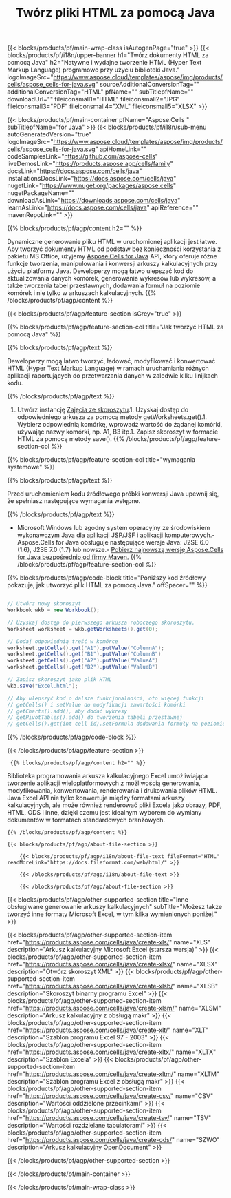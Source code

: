 ﻿---
title: Twórz pliki HTML za pomocą Java 
url: /pl/java/create-html/ 
description: Java Przykładowy kod do generowania dokumentów HTML. Użyj tego kodu do tworzenia plików HTML w aplikacji komputerowej lub internetowej opartej na Java.
---
{{< blocks/products/pf/main-wrap-class isAutogenPage="true" >}}
{{< blocks/products/pf/i18n/upper-banner h1="Twórz dokumenty HTML za pomocą Java" h2="Natywne i wydajne tworzenie HTML (Hyper Text Markup Language) programowo przy użyciu biblioteki Java." logoImageSrc="https://www.aspose.cloud/templates/aspose/img/products/cells/aspose_cells-for-java.svg" sourceAdditionalConversionTag="" additionalConversionTag="HTML" pfName="" subTitlepfName="" downloadUrl="" fileiconsmall1="HTML" fileiconsmall2="JPG" fileiconsmall3="PDF" fileiconsmall4="XML" fileiconsmall5="XLSX" >}}

{{< blocks/products/pf/main-container pfName="Aspose.Cells " subTitlepfName="for Java" >}}
{{< blocks/products/pf/i18n/sub-menu autoGeneratedVersion="true" logoImageSrc="https://www.aspose.cloud/templates/aspose/img/products/cells/aspose_cells-for-java.svg" apiHomeLink="" codeSamplesLink="https://github.com/aspose-cells" liveDemosLink="https://products.aspose.app/cells/family" docsLink="https://docs.aspose.com/cells/java" installationsDocsLink="https://docs.aspose.com/cells/java" nugetLink="https://www.nuget.org/packages/aspose.cells" nugetPackageName="" downloadAsLink="https://downloads.aspose.com/cells/java" learnAsLink="https://docs.aspose.com/cells/java" apiReference="" mavenRepoLink="" >}}

{{% blocks/products/pf/agp/content h2="" %}}

 Dynamiczne generowanie pliku HTML w uruchomionej aplikacji jest łatwe. Aby tworzyć dokumenty HTML od podstaw bez konieczności korzystania z pakietu MS Office, użyjemy
 [Aspose.Cells for Java](https://products.aspose.com/cells/java) 
 API, który oferuje różne funkcje tworzenia, manipulowania i konwersji arkuszy kalkulacyjnych przy użyciu platformy Java. Deweloperzy mogą łatwo ulepszać kod do aktualizowania danych komórek, generowania wykresów lub wykresów, a także tworzenia tabel przestawnych, dodawania formuł na poziomie komórek i nie tylko w arkuszach kalkulacyjnych.
{{% /blocks/products/pf/agp/content %}}

{{< blocks/products/pf/agp/feature-section isGrey="true" >}}

{{% blocks/products/pf/agp/feature-section-col title="Jak tworzyć HTML za pomocą Java" %}}

{{% blocks/products/pf/agp/text %}}

 Deweloperzy mogą łatwo tworzyć, ładować, modyfikować i konwertować HTML (Hyper Text Markup Language) w ramach uruchamiania różnych aplikacji raportujących do przetwarzania danych w zaledwie kilku linijkach kodu.

{{% /blocks/products/pf/agp/text %}}

1. Utwórz instancję [Zajęcia ze skoroszytu](https://reference.aspose.com/cells/java/com.aspose.cells/Workbook).1. Uzyskaj dostęp do odpowiedniego arkusza za pomocą metody getWorksheets.get().1. Wybierz odpowiednią komórkę, wprowadź wartość do żądanej komórki, używając nazwy komórki, np. A1, B3 itp.1. Zapisz skoroszyt w formacie HTML za pomocą metody save().
{{% /blocks/products/pf/agp/feature-section-col %}}

{{% blocks/products/pf/agp/feature-section-col title="wymagania systemowe" %}}

{{% blocks/products/pf/agp/text %}}

Przed uruchomieniem kodu źródłowego próbki konwersji Java upewnij się, że spełniasz następujące wymagania wstępne.  

{{% /blocks/products/pf/agp/text %}}

- Microsoft Windows lub zgodny system operacyjny ze środowiskiem wykonawczym Java dla aplikacji JSP/JSF i aplikacji komputerowych.- Aspose.Cells for Java obsługuje następujące wersje Java: J2SE 6.0 (1.6), J2SE 7.0 (1.7) lub nowsze.- [Pobierz najnowszą wersję Aspose.Cells for Java bezpośrednio od firmy Maven.](https://docs.aspose.com/cells/java/installation/) 
{{% /blocks/products/pf/agp/feature-section-col %}}

{{% blocks/products/pf/agp/code-block title="Poniższy kod źródłowy pokazuje, jak utworzyć plik HTML za pomocą Java." offSpacer="" %}}

```cs

// Utwórz nowy skoroszyt
Workbook wkb = new Workbook();

// Uzyskaj dostęp do pierwszego arkusza roboczego skoroszytu.
Worksheet worksheet = wkb.getWorksheets().get(0);

// Dodaj odpowiednią treść w komórce
worksheet.getCells().get("A1").putValue("ColumnA");
worksheet.getCells().get("B1").putValue("ColumnB")
worksheet.getCells().get("A2").putValue("ValueA")
worksheet.getCells().get("B2").putValue("ValueB")

// Zapisz skoroszyt jako plik HTML
wkb.save("Excel.html"); 

// Aby ulepszyć kod o dalsze funkcjonalności, oto więcej funkcji
// getCells() i setValue do modyfikacji zawartości komórki
// getCharts().add(), aby dodać wykresy
// getPivotTables().add() do tworzenia tabeli przestawnej
// getCells().get(int cell id).setFormula dodawania formuły na poziomie komórki


```

{{% /blocks/products/pf/agp/code-block %}}

{{< /blocks/products/pf/agp/feature-section >}}

<!-- aboutfile Starts -->

     
     {{% blocks/products/pf/agp/content h2="" %}}

 Biblioteka programowania arkusza kalkulacyjnego Excel umożliwiająca tworzenie aplikacji wieloplatformowych z możliwością generowania, modyfikowania, konwertowania, renderowania i drukowania plików HTML. Java Excel API nie tylko konwertuje między formatami arkuszy kalkulacyjnych, ale może również renderować pliki Excela jako obrazy, PDF, HTML, ODS i inne, dzięki czemu jest idealnym wyborem do wymiany dokumentów w formatach standardowych branżowych.



    {{% /blocks/products/pf/agp/content %}}

    {{< blocks/products/pf/agp/about-file-section >}}

        {{< blocks/products/pf/agp/i18n/about-file-text fileFormat="HTML" readMoreLink="https://docs.fileformat.com/web/html/" >}}

        {{< /blocks/products/pf/agp/i18n/about-file-text >}}

        {{< /blocks/products/pf/agp/about-file-section >}}

          

<!-- aboutfile Ends -->

{{< blocks/products/pf/agp/other-supported-section title="Inne obsługiwane generowanie arkuszy kalkulacyjnych" subTitle="Możesz także tworzyć inne formaty Microsoft Excel, w tym kilka wymienionych poniżej." >}}

{{< blocks/products/pf/agp/other-supported-section-item href="https://products.aspose.com/cells/java/create-xls/" name="XLS" description="Arkusz kalkulacyjny Microsoft Excel (starsza wersja)" >}} 
{{< blocks/products/pf/agp/other-supported-section-item href="https://products.aspose.com/cells/java/create-xlsx/" name="XLSX" description="Otwórz skoroszyt XML" >}} 
{{< blocks/products/pf/agp/other-supported-section-item href="https://products.aspose.com/cells/java/create-xlsb/" name="XLSB" description="Skoroszyt binarny programu Excel" >}} 
{{< blocks/products/pf/agp/other-supported-section-item href="https://products.aspose.com/cells/java/create-xlsm/" name="XLSM" description="Arkusz kalkulacyjny z obsługą makr" >}} 
{{< blocks/products/pf/agp/other-supported-section-item href="https://products.aspose.com/cells/java/create-xlt/" name="XLT" description="Szablon programu Excel 97 - 2003" >}} 
{{< blocks/products/pf/agp/other-supported-section-item href="https://products.aspose.com/cells/java/create-xltx/" name="XLTX" description="Szablon Excela" >}} 
{{< blocks/products/pf/agp/other-supported-section-item href="https://products.aspose.com/cells/java/create-xltm/" name="XLTM" description="Szablon programu Excel z obsługą makr" >}} 
{{< blocks/products/pf/agp/other-supported-section-item href="https://products.aspose.com/cells/java/create-csv/" name="CSV" description="Wartości oddzielone przecinkami" >}} 
{{< blocks/products/pf/agp/other-supported-section-item href="https://products.aspose.com/cells/java/create-tsv/" name="TSV" description="Wartości rozdzielane tabulatorami" >}} 
{{< blocks/products/pf/agp/other-supported-section-item href="https://products.aspose.com/cells/java/create-ods/" name="SZWO" description="Arkusz kalkulacyjny OpenDocument" >}} 

{{< /blocks/products/pf/agp/other-supported-section >}}

{{< /blocks/products/pf/main-container >}}
    
{{< /blocks/products/pf/main-wrap-class >}}

